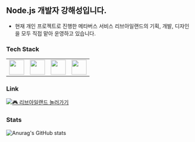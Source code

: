 ## Node.js 개발자 강해성입니다.

- 현재 개인 프로젝트로 진행한 메타버스 서비스 리브아일랜드의 기획, 개발, 디자인을 모두 직접 맡아 운영하고 있습니다.


### Tech Stack

<table>
  <tr>
    <td><img src="https://cdn.jsdelivr.net/gh/devicons/devicon/icons/typescript/typescript-original.svg" width="40"/></td>
    <td><img src="https://cdn.jsdelivr.net/gh/devicons/devicon/icons/nestjs/nestjs-original.svg" width="40"/></td>
    <td><img src="https://cdn.jsdelivr.net/gh/devicons/devicon/icons/postgresql/postgresql-original.svg" width="40"/></td>
    <td><img src="https://cdn.jsdelivr.net/gh/devicons/devicon/icons/react/react-original.svg" width="40"/></td>
  </tr>
</table>

### Link

[![🎮 리브아일랜드 놀러가기](https://img.shields.io/badge/🎮_리브아일랜드_놀러가기-00c896?style=for-the-badge)](https://livisland.com)

### Stats

![Anurag's GitHub stats](https://github-readme-stats.vercel.app/api?username=koh1260&show_icons=true&theme=dark)
